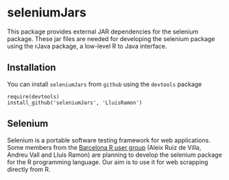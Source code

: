 # seleniumJars

This package provides external JAR dependencies for the selenium package. These jar files are needed for developing the selenium package using the rJava package, a low-level R to Java interface.

## Installation

You can install `seleniumJars` from `github` using the `devtools` package

```
require(devtools)
install_github('seleniumJars', 'LluisRamon')
```

## Selenium

Selenium is a portable software testing framework for web applications. Some members from the [Barcelona R user group] (Aleix Ruiz de Villa, Andreu Vall and Lluis Ramon) are planning to develop the selenium package for the R programming language. Our aim is to use it for web scrapping directly from R. 

[Barcelona R user group]: http://rugbcn.wordpress.com/